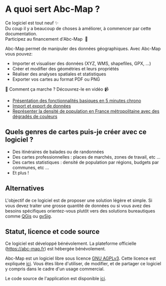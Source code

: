 <a name="features"></a>

# A quoi sert Abc-Map ?

<div class='alert alert-info my-4 d-flex flex-column'>
  <div>Ce logiciel est tout neuf ✨ </div>
  <div>Du coup il y a beaucoup de choses à améliorer, à commencer par cette documentation.</div>

  <a class='btn btn-link mt-3' onclick='abc.goTo("/funding")'>
    Participez au financement d&apos;Abc-Map&nbsp;&nbsp;💌
  </a>
</div>

Abc-Map permet de manipuler des données géographiques. Avec Abc-Map vous pouvez:

- Importer et visualiser des données (XYZ, WMS, shapefiles, GPX, ...)
- Créer et modifier des géométries et leurs propriétés
- Réaliser des analyses spatiales et statistiques
- Exporter vos cartes au format PDF ou PNG

👋 Comment ça marche ? Découvrez-le en vidéo 📹

- <a href="https://youtu.be/bXl3Uq5fU34" target="_blank">Présentation des fonctionnalités basiques en 5 minutes chrono</a>
- <a href="https://youtu.be/majmp2GFfkE" target="_blank">Import et export de données</a>
- <a href="https://youtu.be/irT6eV7JGDw" target="_blank">Représenter la densité de population en France métropolitaine avec des dégradés de couleurs</a>

## Quels genres de cartes puis-je créer avec ce logiciel ?

- Des itinéraires de balades ou de randonnées
- Des cartes professionnelles : places de marchés, zones de travail, etc ...
- Des cartes statistiques : densité de population par régions, budgets par communes, etc ...
- Et plus !

## Alternatives

L'objectif de ce logiciel est de proposer une solution légère et simple. Si vous devez traiter une grosse
quantité de données ou si vous avez des besoins spécifiques orientez-vous plutôt vers des solutions bureautiques
comme <a href="https://www.qgis.org/" target='_blank'>QGis</a> ou <a href="http://www.gvsig.com" target='_blank'>gvSig</a>.

## Statut, licence et code source

Ce logiciel est développé bénévolement. La plateforme officielle (https://abc-map.fr) est hébergée bénévolement.

Abc-Map est un logiciel libre sous licence <a target='_blank' href='https://www.gnu.org/licenses/agpl-3.0.html'>GNU AGPLv3</a>.
Cette licence est expliquée <a target='_blank' href='https://www.gnu.org/licenses/quick-guide-gplv3.fr.html'>ici</a>.
Vous êtes libre d'utiliser, de modifier, et de partager ce logiciel y compris dans le cadre d'un usage commercial.

Le code source de l'application est disponible <a target='_blank' href='https://gitlab.com/abc-map/abc-map'>ici</a>.
